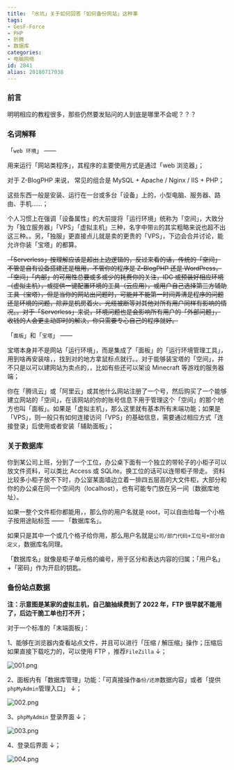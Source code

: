 ```yaml
---
title: 「水坑」关于如何回答「如何备份网站」这种事
tags:
- GesF-Force
- PHP
- 折腾
- 数据库
categories:
- 电脑网络
id: 2841
alias: 20180717038
---
```


### 前言

明明相应的教程很多，那些仍然要发贴问的人到底是哪里不会呢？？？

<!--more-->

### 名词解释

「`web 环境`」 ——

用来运行「网站类程序」，其程序的主要使用方式是通过「web 浏览器」；

对于 Z-BlogPHP 来说， 常见的组合是 MySQL + Apache / Nginx / IIS + PHP；

这些东西一般是安装、运行在一台或多台「设备」上的，小型电脑、服务器、路由、手机……；

个人习惯上在强调「设备属性」的大前提将「运行环境」统称为「空间」，大致分为「独立服务器」「VPS」「虚拟主机」三种，名字中带`云`的其实粗略来说也超不出这三种。。另，「独服」更直接点儿就是卖的更贵的「VPS」，下边会合并讨论，能允许你装「宝塔」的都算。

~~「Serverless」按理解应该是超出上边逻辑的，反过来看的话，传统的「空间」不管是自有设备搭建还是租用，不管你的程序是 Z-BlogPHP 还是 WordPress，「空间」「内部」的可用性总要或多或少的耗费你的关注，IDC 或预装好相应环境（虚拟主机），或提供一键配置环境的工具（云应用），或用户自己选择第三方辅助工具（宝塔），但是当你的网站出问题时，可能并不能第一时间弄清是程序的问题还是环境的问题，除非是机房着火、光缆被断等对其他对所有用户同样有影响的情况。。对于「Serverless」来说，环境问题也是会影响所有用户的「外部问题」，收钱的人会更主动即时的解决，你只需要专心自己的程序就好。~~


「`面板`」和「`宝塔`」 ——

宝塔本身并不是网站「运行环境」，而是集成了「面板」的「运行环境管理工具」，用到啥再安装啥，，找到对的地方拿鼠标点就行。。对于能够装宝塔的「空间」，并不只是以可以建网站为卖点的，，比如有些还可以架设 Minecraft 等游戏的服务器端；

你在「腾讯云」或「阿里云」或其他什么网站注册了一个号，然后购买了一个能够建立网站的「空间」，在该网站的你的账号信息下用于管理这个「空间」的那个地方也叫「面板」。如果是「虚拟主机」，那么这里就有基本所有末端功能；如果是「VPS」，则一般只有如何连接访问「VPS」的基础信息，需要通过相应方式「连接登录」后使用或者安装「辅助面板」；


### 关于数据库

你到某公司上班，分到了一个工位，办公桌下面有一个独立的带轮子的小柜子可以放文件资料，可以类比 Access 或 SQLite。换工位的话可以连带柜子带走。
资料比较多小柜子放不下时，办公室某面墙边立着一排四五层高的大文件柜，大部分和你的办公桌在同一个空间内（localhost），也有可能专门放在另一间（数据库地址）。

如果一整个文件柜你都能用，，那么你的用户名就是 root，可以自由给每一个小格子按用途贴标签 —— 「数据库名」。

如果只是其中一个或几个格子给你用，那么用户名就是`公司/部门代码+工位号+部分自定义`，数据库名同理。

「数据库名」就像是柜子单元格的编号，用于区分和表达内容的归属；「用户名」+「密码」作为开启的钥匙。


### 备份站点数据

**注：示意图是某家的虚拟主机，自己脑抽续费到了 2022 年，FTP 很早就不能用了，后边干脆工单也打不开；**

对于一个标准的「末端面板」：

1、能够在浏览器内查看站点文件，并且可以进行「压缩 / 解压缩」操作；压缩后如果直接下载吃力的，可以使用 FTP ，推荐`FileZilla` ↓；

![001.png](https://i.loli.net/2021/05/16/ZJDUReOpL2rBN14.png "001.png")

2、面板内有「数据库管理」功能：「可真接操作`备份/还原`数据内容」或者「提供`phpMyAdmin`管理入口」 ↓；

![002.png](https://i.loli.net/2021/05/16/IFjwyshnGNDO1eJ.png "002.png")

3、`phpMyAdmin` 登录界面 ↓；

![003.png](https://i.loli.net/2021/05/16/NHUARdrFIuyetmn.png "003.png")

4、登录后界面 ↓；

![004.png](https://i.loli.net/2021/05/16/KEQtoWMBCbs3URJ.png "004.png")
